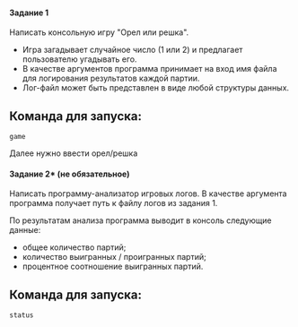 #### Задание 1

Написать консольную игру "Орел или решка".

- Игра загадывает случайное число (1 или 2) и предлагает пользователю угадывать его.
- В качестве аргументов программа принимает на вход имя файла для логирования результатов каждой партии.
- Лог-файл может быть представлен в виде любой структуры данных.

## Команда для запуска:

```
game
```

Далее нужно ввести орел/решка

#### Задание 2\* (не обязательное)

Написать программу-анализатор игровых логов. В качестве аргумента программа получает путь к файлу логов из задания 1.

По результатам анализа программа выводит в консоль следующие данные:

- общее количество партий;
- количество выигранных / проигранных партий;
- процентное соотношение выигранных партий.

## Команда для запуска:

```
status
```
